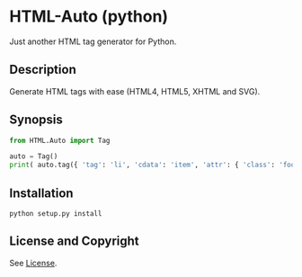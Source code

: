 HTML-Auto (python)
=====================
Just another HTML tag generator for Python.

Description
-----------
Generate HTML tags with ease (HTML4, HTML5, XHTML and SVG).

Synopsis
--------
```python
from HTML.Auto import Tag

auto = Tag()
print( auto.tag({ 'tag': 'li', 'cdata': 'item', 'attr': { 'class': 'foo' } }) )
```

Installation
------------
```
python setup.py install
```

License and Copyright
---------------------
See [License](License.md).
